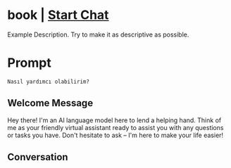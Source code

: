 

# book | [Start Chat](https://gptcall.net/chat.html?data=%7B%22contact%22%3A%7B%22id%22%3A%22vqOiVhcg0iahnyGCTg62t%22%2C%22flow%22%3Atrue%7D%7D)
Example Description. Try to make it as descriptive as possible.

# Prompt

```
Nasıl yardımcı olabilirim?
```

## Welcome Message
Hey there! I'm an AI language model here to lend a helping hand. Think of me as your friendly virtual assistant ready to assist you with any questions or tasks you have. Don't hesitate to ask – I'm here to make your life easier!

## Conversation



